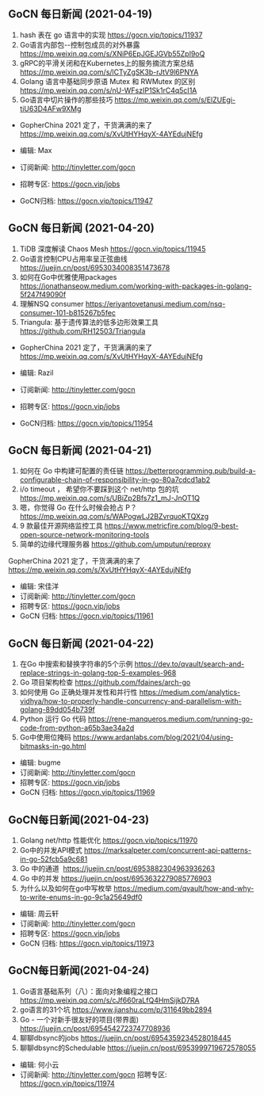 ## GoCN 每日新闻 (2021-04-19)

1. hash 表在 go 语言中的实现 https://gocn.vip/topics/11937
2. Go语言内部包--控制包成员的对外暴露 https://mp.weixin.qq.com/s/XNiP6EpJGEJGVb55ZpI9oQ
3. gRPC的平滑关闭和在Kubernetes上的服务摘流方案总结 https://mp.weixin.qq.com/s/lCTyZgSK3b-rJtV9l6PNYA
4. Golang 语言中基础同步原语 Mutex 和 RWMutex 的区别 https://mp.weixin.qq.com/s/nU-WFszIP1Sk1rC4q5cI1A
5. Go语言中切片操作的那些技巧 https://mp.weixin.qq.com/s/ElZUEgi-tiU63D4AFw9XMg

- GopherChina 2021 定了，干货满满的来了 https://mp.weixin.qq.com/s/XvUtHYHqyX-4AYEdujNEfg

- 编辑: Max 
- 订阅新闻: http://tinyletter.com/gocn 
- 招聘专区: https://gocn.vip/jobs
- GoCN归档: https://gocn.vip/topics/11947

## GoCN 每日新闻 (2021-04-20)

1. TiDB 深度解读 Chaos Mesh https://gocn.vip/topics/11945
2. Go语言控制CPU占用率呈正弦曲线 https://juejin.cn/post/6953034008351473678
3. 如何在Go中优雅使用packages https://jonathanseow.medium.com/working-with-packages-in-golang-5f247f49090f
4. 理解NSQ consumer https://eriyantovetanusi.medium.com/nsq-consumer-101-b815267b5fec
5. Triangula: 基于遗传算法的低多边形效果工具 https://github.com/RH12503/Triangula

- GopherChina 2021 定了，干货满满的来了 https://mp.weixin.qq.com/s/XvUtHYHqyX-4AYEdujNEfg

- 编辑: Razil 
- 订阅新闻: http://tinyletter.com/gocn 
- 招聘专区: https://gocn.vip/jobs
- GoCN归档: https://gocn.vip/topics/11954

## GoCN 每日新闻 (2021-04-21)

1. 如何在 Go 中构建可配置的责任链 https://betterprogramming.pub/build-a-configurable-chain-of-responsibility-in-go-80a7cdcd1ab2
2. i/o timeout ， 希望你不要踩到这个 net/http 包的坑 https://mp.weixin.qq.com/s/UBiZp2Bfs7z1_mJ-JnOT1Q
3. 嗯，你觉得 Go 在什么时候会抢占 P？ https://mp.weixin.qq.com/s/WAPogwLJ2BZvrquoKTQXzg
4. 9 款最佳开源网络监控工具 https://www.metricfire.com/blog/9-best-open-source-network-monitoring-tools
5. 简单的边缘代理服务器 https://github.com/umputun/reproxy

GopherChina 2021 定了，干货满满的来了 https://mp.weixin.qq.com/s/XvUtHYHqyX-4AYEdujNEfg

- 编辑: 宋佳洋
- 订阅新闻: http://tinyletter.com/gocn
- 招聘专区: https://gocn.vip/jobs
- GoCN 归档: https://gocn.vip/topics/11961

## GoCN 每日新闻 (2021-04-22)

1. 在Go 中搜索和替换字符串的5个示例 https://dev.to/qvault/search-and-replace-strings-in-golang-top-5-examples-968
2. Go 项目架构检查 https://github.com/fdaines/arch-go
3. 如何使用 Go 正确处理并发性和并行性 https://medium.com/analytics-vidhya/how-to-properly-handle-concurrency-and-parallelism-with-golang-89dd054b739f
4. Python 运行 Go 代码 https://rene-manqueros.medium.com/running-go-code-from-python-a65b3ae34a2d
5. Go中使用位掩码 https://www.ardanlabs.com/blog/2021/04/using-bitmasks-in-go.html

- 编辑: bugme
- 订阅新闻: http://tinyletter.com/gocn
- 招聘专区: https://gocn.vip/jobs
- GoCN 归档: https://gocn.vip/topics/11969

## GoCN每日新闻(2021-04-23)

1. Golang net/http 性能优化 https://gocn.vip/topics/11970
2. Go中的并发API模式 https://marksalpeter.com/concurrent-api-patterns-in-go-52fcb5a9c681
3. Go 中的通道  https://juejin.cn/post/6953882304963936263
4. Go 中的并发 https://juejin.cn/post/6953632279085776903
5. 为什么以及如何在go中写枚举 https://medium.com/qvault/how-and-why-to-write-enums-in-go-9c1a25649df0

- 编辑: 周云轩
- 订阅新闻: http://tinyletter.com/gocn
- 招聘专区: https://gocn.vip/jobs
- GoCN 归档: https://gocn.vip/topics/11973

## GoCN每日新闻(2021-04-24)

1. Go语言基础系列（八）：面向对象编程之接口 https://mp.weixin.qq.com/s/cJf660raLfQ4HmSijkD7RA
2. go语言的31个坑 https://www.jianshu.com/p/311649bb2894
3. Go - 一个对新手很友好的项目(带界面) https://juejin.cn/post/6954542723747708936
4. 聊聊dbsync的jobs https://juejin.cn/post/6954359234528018445
5. 聊聊dbsync的Schedulable https://juejin.cn/post/6953999719672578055

* 编辑: 何小云
* 订阅新闻: http://tinyletter.com/gocn
招聘专区: https://gocn.vip/topics/11974
